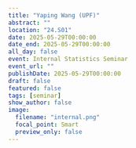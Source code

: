 ```yaml
---
title: "Yaping Wang (UPF)"
abstract: ""
location: "24.S01"
date: 2025-05-29T00:00:00
date_end: 2025-05-29T00:00:00
all_day: false
event: Internal Statistics Seminar
event_url: ""
publishDate: 2025-05-29T00:00:00
draft: false
featured: false
tags: [seminar]
show_author: false
image:
  filename: "internal.png"
  focal_point: Smart
  preview_only: false
---
```

